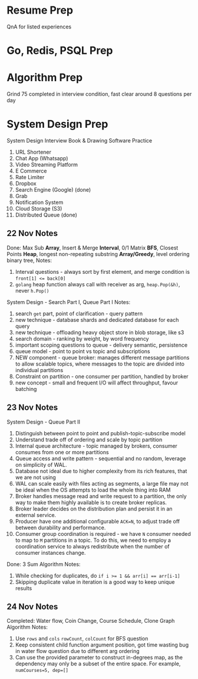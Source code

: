 # Resume Prep
QnA for listed experiences
# Go, Redis, PSQL Prep

# Algorithm Prep
Grind 75 completed in interview condition, fast clear around 8 questions per day
# System Design Prep
System Design Interview Book & Drawing Software Practice
1. URL Shortener 
2. Chat App (Whatsapp)
3. Video Streaming Platform
4. E Commerce
5. Rate Limiter
6. Dropbox
7. Search Engine (Google) (done)
8. Grab
9. Notification System 
10. Cloud Storage (S3)
11. Distributed Queue (done)

## 22 Nov Notes
Done: Max Sub **Array**, Insert & Merge **Interval**, 0/1 Matrix **BFS**, Closest Points **Heap**, longest non-repeating substring **Array/Greedy**, level ordering binary tree, 
Notes: 
1. Interval questions - always sort by first element, and merge condition is `front[1] <= back[0]`
2. `golang` heap function always call with receiver as arg, `heap.Pop(&h)`, never `h.Pop()`

System Design - Search Part I, Queue Part I
Notes:
1. search `get` part, point of clarification - query pattern
2. new technique - database shards and dedicated database for each query
3. new technique - offloading heavy object store in blob storage, like s3
4. search domain - ranking by weight, by word frequency
5. important scoping questions to queue - delivery semantic, persistence
6. queue model - point to point vs topic and subscriptions
7. NEW component - queue broker: manages different message partitions to allow scalable topics, where messages to the topic are divided into individual partitions
8. Constraint on partition - one consumer per partition, handled by broker 
9. new concept - small and frequent I/O will affect throughput, favour batching

## 23 Nov Notes

System Design - Queue Part II
1. Distinguish between point to point and publish-topic-subscribe model
2. Understand trade off of ordering and scale by topic partition
3. Internal queue architecture - topic managed by brokers, consumer consumes from one or more partitions
4. Queue access and write pattern - sequential and no random, leverage on simplicity of WAL.
5. Database not ideal due to higher complexity from its rich features, that we are not using
6. WAL can scale easily with files acting as segments, a large file may not be ideal when the OS attempts to load the whole thing into RAM
7. Broker handles message read and write request to a partition, the only way to make them highly available is to create broker replicas.
8. Broker leader decides on the distribution plan and persist it in an external service.
9. Producer have one additional configurable `ACK=N`, to adjust trade off between durability and performance.
10. Consumer group coordination is required - we have `N` consumer needed to map to `M` partitions in a topic. To do this, we need to employ a coordination service to always redistribute when the number of consumer instances change.

Done: 3 Sum
Algorithm Notes:
1. While checking for duplicates, do `if i >= 1 && arr[i] == arr[i-1]`
2. Skipping duplicate value in iteration is a good way to keep unique results

## 24 Nov Notes
Completed: Water flow, Coin Change, Course Schedule, Clone Graph
Algorithm Notes:
1. Use `rows` and `cols` `rowCount`, `colCount` for BFS question
2. Keep consistent child function argument position, got time wasting bug in water flow question due to different arg ordering
3. Can use the provided parameter to construct in-degrees map, as the dependency may only be a subset of the entire space. For example, `numCourses=5, dep=[]`
